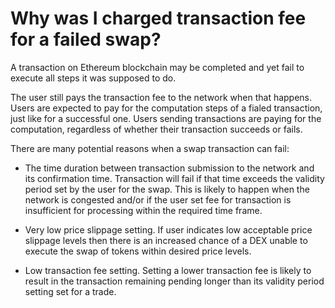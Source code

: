 # Why was I charged transaction fee for a failed swap?

A transaction on Ethereum blockchain may be completed and yet fail to execute all steps it was supposed to do. 

The user still pays the transaction fee to the network when that happens. Users are expected to pay for the computation steps of a fialed transaction, just like for a successful one. Users sending transactions are paying for the computation, regardless of whether their transaction succeeds or fails.

There are many potential reasons when a swap transaction can fail:

- The time duration between transaction submission to the network and its confirmation time. Transaction will fail if that time exceeds the validity period set by the user for the swap. This is likely to happen when the network is congested and/or if the user set fee for transaction is insufficient for processing within the required time frame.

- Very low price slippage setting. If user indicates low acceptable price slippage levels then there is an increased chance of a DEX unable to execute the swap of tokens within desired price levels.
  
- Low transaction fee setting. Setting a lower transaction fee is likely to result in the transaction remaining pending longer than its validity period setting set for a trade.
